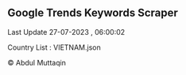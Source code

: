 

## Google Trends Keywords Scraper 
 
Last Update 27-07-2023 , 06:00:02

Country List :
VIETNAM.json



© Abdul Muttaqin 

